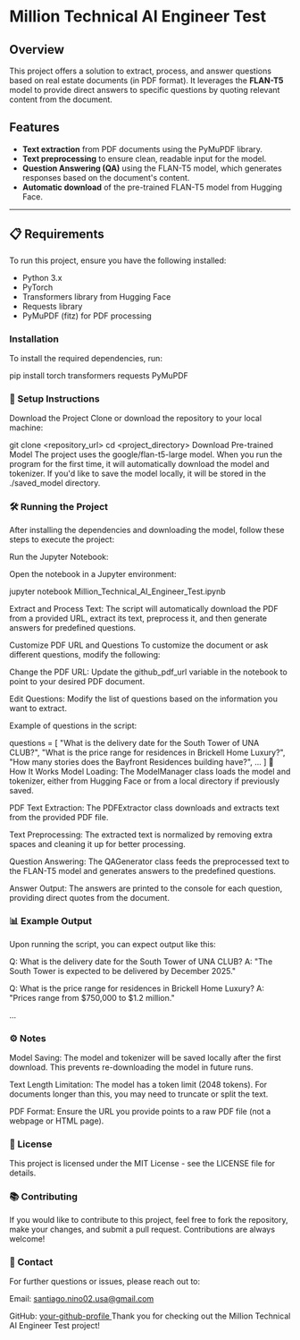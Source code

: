 # Million Technical AI Engineer Test

## Overview

This project offers a solution to extract, process, and answer questions based on real estate documents (in PDF format). It leverages the **FLAN-T5** model to provide direct answers to specific questions by quoting relevant content from the document.

## Features

- **Text extraction** from PDF documents using the PyMuPDF library.
- **Text preprocessing** to ensure clean, readable input for the model.
- **Question Answering (QA)** using the FLAN-T5 model, which generates responses based on the document's content.
- **Automatic download** of the pre-trained FLAN-T5 model from Hugging Face.

---

## 📋 Requirements

To run this project, ensure you have the following installed:

- Python 3.x
- PyTorch
- Transformers library from Hugging Face
- Requests library
- PyMuPDF (fitz) for PDF processing

### Installation

To install the required dependencies, run:

pip install torch transformers requests PyMuPDF

### 🚀 Setup Instructions
Download the Project Clone or download the repository to your local machine:

git clone <repository_url>
cd <project_directory>
Download Pre-trained Model The project uses the google/flan-t5-large model. When you run the program for the first time, it will automatically download the model and tokenizer. If you'd like to save the model locally, it will be stored in the ./saved_model directory.

### 🛠 Running the Project
After installing the dependencies and downloading the model, follow these steps to execute the project:

Run the Jupyter Notebook:

Open the notebook in a Jupyter environment:

jupyter notebook Million_Technical_AI_Engineer_Test.ipynb

Extract and Process Text: The script will automatically download the PDF from a provided URL, extract its text, preprocess it, and then generate answers for predefined questions.

Customize PDF URL and Questions To customize the document or ask different questions, modify the following:

Change the PDF URL: Update the github_pdf_url variable in the notebook to point to your desired PDF document.

Edit Questions: Modify the list of questions based on the information you want to extract.

Example of questions in the script:

questions = [
    "What is the delivery date for the South Tower of UNA CLUB?",
    "What is the price range for residences in Brickell Home Luxury?",
    "How many stories does the Bayfront Residences building have?",
    ...
]
🧠 How It Works
Model Loading:
The ModelManager class loads the model and tokenizer, either from Hugging Face or from a local directory if previously saved.

PDF Text Extraction:
The PDFExtractor class downloads and extracts text from the provided PDF file.

Text Preprocessing:
The extracted text is normalized by removing extra spaces and cleaning it up for better processing.

Question Answering:
The QAGenerator class feeds the preprocessed text to the FLAN-T5 model and generates answers to the predefined questions.

Answer Output:
The answers are printed to the console for each question, providing direct quotes from the document.

### 📊 Example Output
Upon running the script, you can expect output like this:

Q: What is the delivery date for the South Tower of UNA CLUB?
A: "The South Tower is expected to be delivered by December 2025."

Q: What is the price range for residences in Brickell Home Luxury?
A: "Prices range from $750,000 to $1.2 million."

...
### ⚙️ Notes
Model Saving:
The model and tokenizer will be saved locally after the first download. This prevents re-downloading the model in future runs.

Text Length Limitation:
The model has a token limit (2048 tokens). For documents longer than this, you may need to truncate or split the text.

PDF Format:
Ensure the URL you provide points to a raw PDF file (not a webpage or HTML page).

### 📝 License
This project is licensed under the MIT License - see the LICENSE file for details.

###  📚 Contributing
If you would like to contribute to this project, feel free to fork the repository, make your changes, and submit a pull request. Contributions are always welcome!

###  👥 Contact
For further questions or issues, please reach out to:

Email: santiago.nino02.usa@gmail.com

GitHub: [your-github-profile
](https://github.com/SAN1713911S)
Thank you for checking out the Million Technical AI Engineer Test project!
